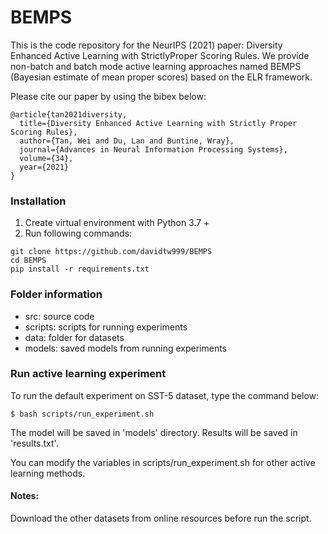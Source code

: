 # BEMPS

This is the code repository for the NeurIPS (2021) paper: Diversity Enhanced Active Learning with StrictlyProper Scoring Rules. 
We provide non-batch and batch mode active learning approaches named BEMPS (Bayesian estimate of mean proper scores) based on the ELR framework.


Please cite our paper by using the bibex below:
```cite
@article{tan2021diversity,
  title={Diversity Enhanced Active Learning with Strictly Proper Scoring Rules},
  author={Tan, Wei and Du, Lan and Buntine, Wray},
  journal={Advances in Neural Information Processing Systems},
  volume={34},
  year={2021}
}
```


### Installation
1. Create virtual environment with Python 3.7 +
2. Run following commands:

```
git clone https://github.com/davidtw999/BEMPS
cd BEMPS
pip install -r requirements.txt
```


### Folder information

+ src: source code 
+ scripts: scripts for running experiments 
+ data: folder for datasets 
+ models: saved models from running experiments

### Run active learning experiment

To run the default experiment on SST-5 dataset, type the command below:

`$ bash scripts/run_experiment.sh`

The model will be saved in 'models' directory.
Results will be saved in 'results.txt'.

You can modify the variables in scripts/run_experiment.sh for other active learning methods.

#### Notes:

Download the other datasets from online resources before run the script.


